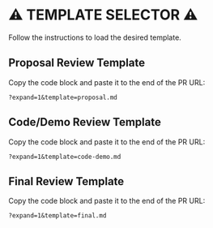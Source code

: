 # ⚠️ TEMPLATE SELECTOR ⚠️

Follow the instructions to load the desired template.

## Proposal Review Template

Copy the code block and paste it to the end of the PR URL:

```append-to-url
?expand=1&template=proposal.md
```

## Code/Demo Review Template

Copy the code block and paste it to the end of the PR URL:

```append-to-url
?expand=1&template=code-demo.md
```

## Final Review Template

Copy the code block and paste it to the end of the PR URL:

```append-to-url
?expand=1&template=final.md
```
